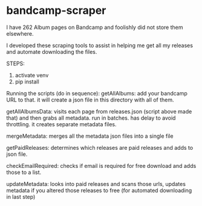 # bandcamp-scraper

I have 262 Album pages on Bandcamp and foolishly did not store them elsewhere.

I developed these scraping tools to assist in helping me get all my releases and automate downloading the files.

STEPS:

1. activate venv
2. pip install

Running the scripts (do in sequence):
getAllAlbums: add your bandcamp URL to that. it will create a json file in this directory with all of them.

getAllAlbumsData: visits each page from releases.json (script above made that) and then grabs all metadata. run in batches. has delay to avoid throttling. it creates separate metadata files.

mergeMetadata: merges all the metadata json files into a single file

getPaidReleases: determines which releases are paid releases and adds to json file.

checkEmailRequired: checks if email is required for free download and adds those to a list.

updateMetadata: looks into paid releases and scans those urls, updates metadata if you altered those releases to free (for automated downloading in last step)

